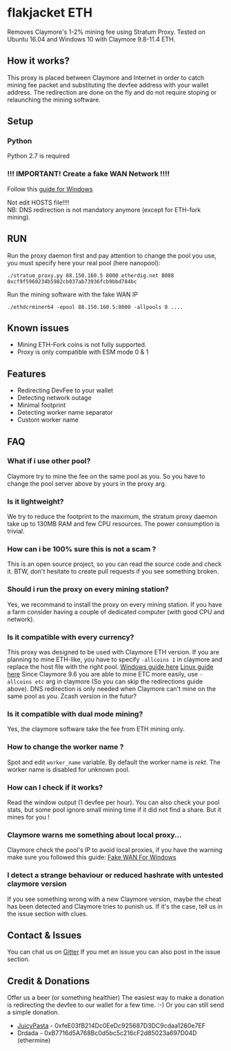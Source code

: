 # flakjacket ETH

Removes Claymore's 1-2% mining fee using Stratum Proxy. Tested on Ubuntu 16.04 and Windows 10 with Claymore 9.8-11.4 ETH.

## How it works?
This proxy is placed between Claymore and Internet in order to catch mining fee packet and substituting the devfee address with your wallet address. The redirection are done on the fly and do not require stoping or relaunching the mining software.

## Setup

### Python
Python 2.7 is required

### !!!  IMPORTANT! Create a fake WAN Network !!!!
Follow this [guide for Windows](https://github.com/EarlVadim/Claymore-No-Fee-Proxy/wiki/How-to-create-a-fake-WAN-Network-for-Windows)  

Not edit HOSTS file!!!!  
NB: DNS redirection is not mandatory anymore (except for ETH-fork mining).

## RUN
Run the proxy daemon first and pay attention to change the pool you use, you must specify here your real pool (here nanopool):
```
./stratum_proxy.py 88.150.160.5 8000 etherdig.net 8008 0xcf9f5960234b5982cb037ab73936fcb9bbd784bc
```

Run the mining software with the fake WAN IP
```
./ethdcrminer64 -epool 88.150.160.5:8000 -allpools 0 ....
```

## Known issues
- Mining ETH-Fork coins is not fully supported.
- Proxy is only compatible with ESM mode 0 & 1

## Features
- Redirecting DevFee to your wallet
- Detecting network outage
- Minimal footprint
- Detecting worker name separator
- Custom worker name

## FAQ

### What if i use other pool?
Claymore try to mine the fee on the same pool as you. So you have to change the pool server above by yours in the proxy arg.

### Is it lightweight?
We try to reduce the footprint to the maximum, the stratum proxy daemon take up to 130MB RAM and few CPU resources. The power consumption is trivial.

### How can i be 100% sure this is not a scam ?
This is an open source project, so you can read the source code and check it. BTW, don't hesitate to create pull requests if you see something broken.

### Should i run the proxy on every mining station?
Yes, we recommand to install the proxy on every mining station. If you have a farm consider having a couple of dedicated computer (with good CPU and network).

### Is it compatible with every currency?
This proxy was designed to be used with Claymore ETH version. If you are planning to mine ETH-like, you have to specify `-allcoins 1` in claymore and replace the host file with the right pool. [Windows guide here](https://github.com/JuicyPasta/Claymore-No-Fee-Proxy/wiki/Redirecting-all-domains-(Win)) [Linux guide here](https://github.com/JuicyPasta/Claymore-No-Fee-Proxy/wiki/Redirecting-all-domains-(Linux))
Since Claymore 9.6 you are able to mine ETC more easily, use `-allcoins etc` arg in claymore (So you can skip the redirections guide above).
DNS redirection is only needed when Claymore can't mine on the same pool as you.
Zcash version in the futur?  

### Is it compatible with dual mode mining?
Yes, the claymore software take the fee from ETH mining only.

### How to change the worker name ?
Spot and edit `worker_name` variable. By default the worker name is _rekt_. The worker name is disabled for unknown pool.

### How can I check if it works?
Read the window output (1 devfee per hour). You can also check your pool stats, but some pool ignore small mining time if it did not find a share. But it mines for you !

### Claymore warns me something about local proxy...
Claymore check the pool's IP to avoid local proxies, if you have the warning make sure you followed this guide: [Fake WAN For Windows](https://github.com/JuicyPasta/Claymore-No-Fee-Proxy/wiki/Creating-a-fake-WAN-network-(Win))

### I detect a strange behaviour or reduced hashrate with untested claymore version
If you see something wrong with a new Claymore version, maybe the cheat has been detected and Claymore tries to punish us.
If it's the case, tell us in the issue section with clues.

## Contact & Issues
You can chat us on [Gitter](https://gitter.im/claymore-no-fee-proxy/Lobby)
If you met an issue you can also post in the issue section.

## Credit & Donations
Offer us a beer (or something healthier)
The easiest way to make a donation is redirecting the devfee to our wallet for a few time. :-) Or you can still send a simple donation.
- [JuicyPasta](https://github.com/JuicyPasta) - 0xfeE03fB214Dc0EeDc925687D3DC9cdaa1260e7EF
- Drdada - 0xB7716d5A768Bc0d5bc5c216cF2d85023a697D04D (ethermine)

